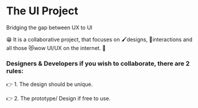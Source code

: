 # The UI Project
Bridging the gap between UX to UI 


😁 It is a collaborative project, that focuses on 🖌️designs, 💞interactions and all those 😻wow UI/UX on the internet. 👀

### Designers & Developers if you wish to collaborate, there are 2 rules:

👉 1. The design should be unique.

👉 2. The prototype/ Design if free to use.
